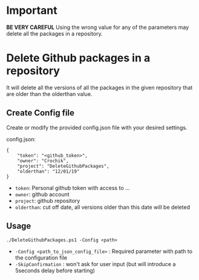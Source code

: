 # Important
**BE VERY CAREFUL** Using the wrong value for any of the parameters may delete all the packages in a repository.

# Delete Github packages in a repository
It will delete all the versions of all the packages in the given repository that are older than the olderthan value.

## Create Config file
Create or modify the provided config.json file with your desired settings.

config.json:
```
{
    "token": "<github_token>",
    "owner": "Crochik",
    "project": "DeleteGithubPackages",
    "olderthan": "12/01/19"
}
```
* `token`: Personal github token with access to ...
* `owner`: github account
* `project`: github repository
* `olderthan`: cut off date, all versions older than this date will be deleted

## Usage
```
./DeleteGithubPackages.ps1 -Config <path>
```

* `-Config <path_to_json_config_file>` : Required parameter with path to the configuration file
* `-SkipConfirmation` : won't ask for user input (but will introduce a 5seconds delay before starting)
